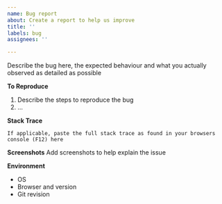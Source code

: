 ```yaml
---
name: Bug report
about: Create a report to help us improve
title: ''
labels: bug
assignees: ''

---
```


Describe the bug here, the expected behaviour and what you actually observed as detailed as possible


**To Reproduce**
1. Describe the steps to reproduce the bug
2. ...


**Stack Trace**
```
If applicable, paste the full stack trace as found in your browsers console (F12) here
```


**Screenshots**
Add screenshots to help explain the issue


**Environment**
- OS
- Browser and version
- Git revision
